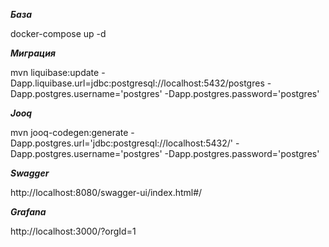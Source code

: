 ***База***

docker-compose up -d

***Миграция***

mvn liquibase:update -Dapp.liquibase.url=jdbc:postgresql://localhost:5432/postgres -Dapp.postgres.username='postgres' -Dapp.postgres.password='postgres'

***Jooq***

mvn jooq-codegen:generate -Dapp.postgres.url='jdbc:postgresql://localhost:5432/' -Dapp.postgres.username='postgres' -Dapp.postgres.password='postgres'

***Swagger***

http://localhost:8080/swagger-ui/index.html#/

***Grafana***

http://localhost:3000/?orgId=1